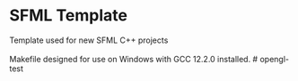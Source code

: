 # SFML Template
Template used for new SFML C++ projects<br/><br/>
Makefile designed for use on Windows with GCC 12.2.0 installed.
#   o p e n g l - t e s t  
 